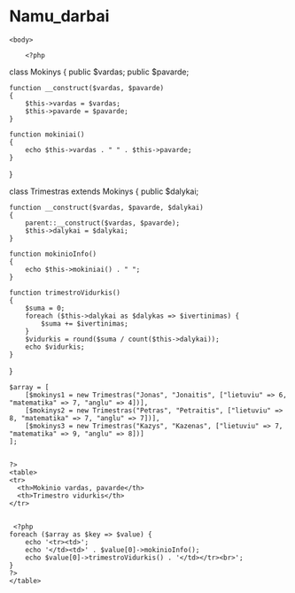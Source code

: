 # Namu_darbai

<!DOCTYPE html>
<html>
    <head>
        <title>Puslapio antraštė</title>
        <meta charset="utf-8">
    </head>
    <style>
table {
    font-family: arial, sans-serif;
    border-collapse: collapse;
    width: 100%;
}

td, th {
    border: 1px solid #dddddd;
    text-align: left;
    padding: 8px;
}

tr:nth-child(even) {
    background-color: #dddddd;
}
</style>
    
    <body>
    
        <?php

class Mokinys
{
    public $vardas;
    public $pavarde;

    function __construct($vardas, $pavarde)
    {
        $this->vardas = $vardas;
        $this->pavarde = $pavarde;
    }

    function mokiniai()
    {
        echo $this->vardas . " " . $this->pavarde;
    }
}

class Trimestras extends Mokinys
{
    public $dalykai;

    function __construct($vardas, $pavarde, $dalykai)
    {
        parent::__construct($vardas, $pavarde);
        $this->dalykai = $dalykai;
    }

    function mokinioInfo()
    {
        echo $this->mokiniai() . " ";
    }

    function trimestroVidurkis()
    {
        $suma = 0;
        foreach ($this->dalykai as $dalykas => $ivertinimas) {
            $suma += $ivertinimas;
        }
        $vidurkis = round($suma / count($this->dalykai));
        echo $vidurkis;
    }
}


    $array = [
        [$mokinys1 = new Trimestras("Jonas", "Jonaitis", ["lietuviu" => 6, "matematika" => 7, "anglu" => 4])],
        [$mokinys2 = new Trimestras("Petras", "Petraitis", ["lietuviu" => 8, "matematika" => 7, "anglu" => 7])],
        [$mokinys3 = new Trimestras("Kazys", "Kazenas", ["lietuviu" => 7, "matematika" => 9, "anglu" => 8])]
    ];

    
    ?>
    <table>
    <tr>
      <th>Mokinio vardas, pavarde</th>
      <th>Trimestro vidurkis</th>
    </tr>
    
    
     <?php 
    foreach ($array as $key => $value) {
        echo '<tr><td>';
        echo '</td><td>' . $value[0]->mokinioInfo();
        echo $value[0]->trimestroVidurkis() . '</td></tr><br>';
    } 
    ?>
    </table>
</html>